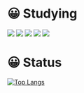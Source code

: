 # 😀 Studying
 <img src="https://img.shields.io/badge/C-#A8B9CC?style=flat&logo=C&logoColor=white"/>
 <img src="https://img.shields.io/badge/Python-#3776AB?style=flat&logo=Python&logoColor=white"/>
 <img src="https://img.shields.io/badge/JavaScript-#F7DF1E?style=flat&logo=JavaScript&logoColor=white"/>
 <img src="https://img.shields.io/badge/Node.js-#339933?style=flat&logo=Node.js&logoColor=white"/>
 <img src="https://img.shields.io/badge/Spring-#6DB33F?style=flat&logo=Spring&logoColor=white"/>
 
# 😀 Status
[![Top Langs](https://github-readme-stats.vercel.app/api/top-langs/?username=JeekLee&layout=compact)](https://github.com/JeekLee/github-readme-stats)
